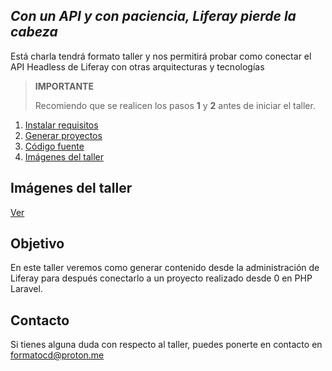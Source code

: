## _Con un API y con paciencia, Liferay pierde la cabeza_
Está charla tendrá formato taller y nos permitirá probar como conectar el API Headless de Liferay con otras arquitecturas y tecnologías

> **IMPORTANTE**
> 
> Recomiendo que se realicen los pasos **1** y **2** antes de iniciar el taller.

1. [Instalar requisitos](./01_install-requirements)
2. [Generar proyectos](./02_generate-projects)
3. [Código fuente](https://gist.github.com/formatocd/881eb95166e52c604a5bbe95fc995e0b)
4. [Imágenes del taller](./assets/images.zip)

## Imágenes del taller
[Ver](./workshop-images)

## Objetivo
En este taller veremos como generar contenido desde la administración de Liferay para después conectarlo a un proyecto realizado desde 0 en PHP Laravel.

## Contacto
Si tienes alguna duda con respecto al taller, puedes ponerte en contacto en <formatocd@proton.me>
